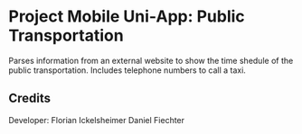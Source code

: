 ﻿# Project Mobile Uni-App: Public Transportation

Parses information from an external website to show the time shedule of the public transportation.
Includes telephone numbers to call a taxi.

## Credits

Developer:
Florian Ickelsheimer
Daniel Fiechter
